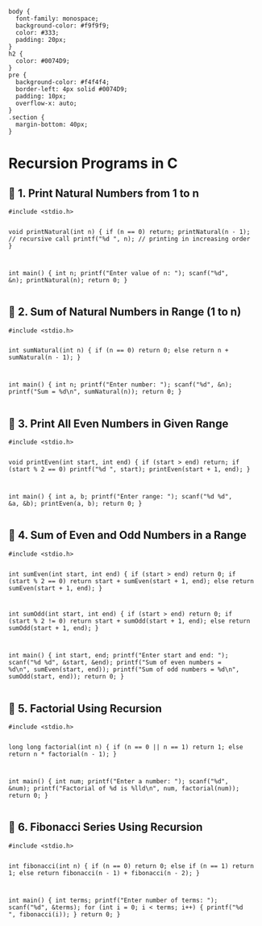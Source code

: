 
    body {
      font-family: monospace;
      background-color: #f9f9f9;
      color: #333;
      padding: 20px;
    }
    h2 {
      color: #0074D9;
    }
    pre {
      background-color: #f4f4f4;
      border-left: 4px solid #0074D9;
      padding: 10px;
      overflow-x: auto;
    }
    .section {
      margin-bottom: 40px;
    }
  </style>
</head>
<body>
  <h1>Recursion Programs in C</h1>

  <div class="section">
    <h2>🔸 1. Print Natural Numbers from 1 to n</h2>
    <pre><code>#include &lt;stdio.h&gt;

void printNatural(int n) {
    if (n == 0)
        return;
    printNatural(n - 1);  // recursive call
    printf("%d ", n);     // printing in increasing order
}

int main() {
    int n;
    printf("Enter value of n: ");
    scanf("%d", &n);
    printNatural(n);
    return 0;
}</code></pre>
  </div>

  <div class="section">
    <h2>🔸 2. Sum of Natural Numbers in Range (1 to n)</h2>
    <pre><code>#include &lt;stdio.h&gt;

int sumNatural(int n) {
    if (n == 0)
        return 0;
    else
        return n + sumNatural(n - 1);
}

int main() {
    int n;
    printf("Enter number: ");
    scanf("%d", &n);
    printf("Sum = %d\n", sumNatural(n));
    return 0;
}</code></pre>
  </div>

  <div class="section">
    <h2>🔸 3. Print All Even Numbers in Given Range</h2>
    <pre><code>#include &lt;stdio.h&gt;

void printEven(int start, int end) {
    if (start > end)
        return;
    if (start % 2 == 0)
        printf("%d ", start);
    printEven(start + 1, end);
}

int main() {
    int a, b;
    printf("Enter range: ");
    scanf("%d %d", &a, &b);
    printEven(a, b);
    return 0;
}</code></pre>
  </div>

  <div class="section">
    <h2>🔸 4. Sum of Even and Odd Numbers in a Range</h2>
    <pre><code>#include &lt;stdio.h&gt;

int sumEven(int start, int end) {
    if (start > end)
        return 0;
    if (start % 2 == 0)
        return start + sumEven(start + 1, end);
    else
        return sumEven(start + 1, end);
}

int sumOdd(int start, int end) {
    if (start > end)
        return 0;
    if (start % 2 != 0)
        return start + sumOdd(start + 1, end);
    else
        return sumOdd(start + 1, end);
}

int main() {
    int start, end;
    printf("Enter start and end: ");
    scanf("%d %d", &start, &end);
    printf("Sum of even numbers = %d\n", sumEven(start, end));
    printf("Sum of odd numbers = %d\n", sumOdd(start, end));
    return 0;
}</code></pre>
  </div>

  <div class="section">
    <h2>🔸 5. Factorial Using Recursion</h2>
    <pre><code>#include &lt;stdio.h&gt;

long long factorial(int n) {
    if (n == 0 || n == 1)
        return 1;
    else
        return n * factorial(n - 1);
}

int main() {
    int num;
    printf("Enter a number: ");
    scanf("%d", &num);
    printf("Factorial of %d is %lld\n", num, factorial(num));
    return 0;
}</code></pre>
  </div>

  <div class="section">
    <h2>🔸 6. Fibonacci Series Using Recursion</h2>
    <pre><code>#include &lt;stdio.h&gt;

int fibonacci(int n) {
    if (n == 0)
        return 0;
    else if (n == 1)
        return 1;
    else
        return fibonacci(n - 1) + fibonacci(n - 2);
}

int main() {
    int terms;
    printf("Enter number of terms: ");
    scanf("%d", &terms);
    for (int i = 0; i &lt; terms; i++) {
        printf("%d ", fibonacci(i));
    }
    return 0;
}</code></pre>
  </div>

</body>
</html>
